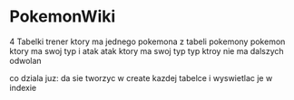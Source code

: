 # PokemonWiki

4 Tabelki
trener ktory ma jednego pokemona z tabeli pokemony
pokemon ktory ma swoj typ i atak
atak ktory ma swoj typ
typ ktroy nie ma dalszych odwolan

co dziala juz:
da sie tworzyc w create  kazdej tabelce i wyswietlac je w indexie 
